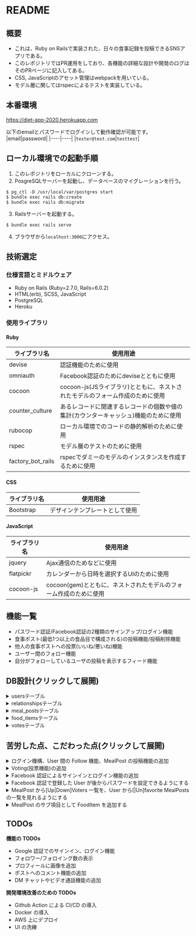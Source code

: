 # README

## 概要

- これは、Ruby on Railsで実装された、日々の食事記録を投稿できるSNSアプリである。
- このレポジトリではPR運用をしており、各機能の詳細な設計や開発のログはそのPRページに記入してある。
- CSS, JavaScriptのアセット管理はwebpackを用いている。
- モデル層に関してはrspecによるテストを実装している。

## 本番環境

https://diet-app-2020.herokuapp.com

以下のemailとパスワードでログインして動作確認が可能です。    
|email|password|
|----|----|
|`tester@test.com`|`testtest`|


## ローカル環境での起動手順

1. このレポジトリをローカルにクローンする。
2. PosgreSQLサーバーを起動し、データベースのマイグレーションを行う。
```
$ pg_ctl -D /usr/local/var/postgres start
$ bundle exec rails db:create
$ bundle exec rails db:migrate
```

3. Railsサーバーを起動する。

```
$ bundle exec rails serve
```

4. ブラウザから`localhost:3000`にアクセス。


## 技術選定

### 仕様言語とミドルウェア
- Ruby on Rails (Ruby=2.7.0, Rails=6.0.2)
- HTML(erb), SCSS, JavaScript
- PostgreSQL
- Heroku

### 使用ライブラリ

#### Ruby

|ライブラリ名|使用用途|
|----|----|
|devise|認証機能のために使用|
|omniauth|Facebook認証のためにdeviseとともに使用|
|cocoon|cocoon-js(JSライブラリ)とともに、ネストされたモデルのフォーム作成のために使用|
|counter_culture|あるレコードに関連するレコードの個数や値の集計(カウンターキャッシュ)機能のために使用|
|rubocop|ローカル環境でのコードの静的解析のために使用|
|rspec|モデル層のテストのために使用|
|factory_bot_rails|rspecでダミーのモデルのインスタンスを作成するために使用|

#### CSS

|ライブラリ名|使用用途|
|----|----|
|Bootstrap|デザインテンプレートとして使用|

#### JavaScript

|ライブラリ名|使用用途|
|----|----|
|jquery|Ajax通信のためなどに使用|
|flatpickr|カレンダーから日時を選択するUIのために使用|
|cocoon-js|cocoon(gem)とともに、ネストされたモデルのフォーム作成のために使用|

## 機能一覧

- パスワード認証/Facebook認証の2種類のサインアップ/ログイン機能
- 食事ポスト(最低1つ以上の食品目で構成される)の投稿機能/投稿削除機能
- 他人の食事ポストへの投票(いいね/悪いね)機能
- ユーザー間のフォロー機能
- 自分がフォローしているユーザの投稿を表示するフィード機能

## DB設計(クリックして展開)

<details><summary>usersテーブル</summary><div>

|         Column         |              Type             | Nullable |              Default   |           
|-----|----|----|----|
| id                     | bigint                         | not null | nextval('users_id_seq'::regclass)|
| email                  | character varying              | not null | |
| account_id             | character varying              | not null | |
| name                   | character varying              | not null | |
| encrypted_password     | character varying              |          | ''::character varying|
| is_male                | boolean                        |          | |
| height                 | double precision               |          | |
| weight                 | double precision               |          | |
| comment                | text                           |          | |
| reset_password_token   | character varying              |          | |
| reset_password_sent_at | timestamp without time zone    |          | |
| remember_created_at    | timestamp without time zone    |          | |
| created_at             | timestamp(6) without time zone | not null | |
| updated_at             | timestamp(6) without time zone | not null | |
| provider               | character varying              |          | |
| uid                    | character varying              |          | |

```
Indexes:
    "users_pkey" PRIMARY KEY, btree (id)
    "index_users_on_account_id" UNIQUE, btree (account_id)
    "index_users_on_email" UNIQUE, btree (email)
    "index_users_on_reset_password_token" UNIQUE, btree (reset_password_token)
Referenced by:
    TABLE "meal_posts" CONSTRAINT "fk_rails_07c05f4a8d" FOREIGN KEY (user_id) REFERENCES users(id)
    TABLE "votes" CONSTRAINT "fk_rails_c9b3bef597" FOREIGN KEY (user_id) REFERENCES users(id)
```

</div></details>

<details><summary>relationshipsテーブル</summary><div>

|         Column         |              Type             | Nullable |              Default   |           
|-----|----|----|----|
| id          | bigint                        | not null | nextval('relationships_id_seq'::regclass)|
| follower_id | integer                       |          | |
| followed_id | integer                       |          | |
| created_at  | timestamp(6) without time zone| not null | |
| updated_at  | timestamp(6) without time zone| not null | |

```
Indexes:
    "relationships_pkey" PRIMARY KEY, btree (id)
    "index_relationships_on_follower_id_and_followed_id" UNIQUE, btree (follower_id, followed_id)
    "index_relationships_on_followed_id" btree (followed_id)
    "index_relationships_on_follower_id" btree (follower_id)
```

</div></details>

<details><summary>meal_postsテーブル</summary><div>

|         Column         |              Type             | Nullable |              Default   |           
|-----|----|----|----|
| id                             | bigint                         | not null | nextval('meal_posts_id_seq'::regclass)|
| content                        | text                           |          | |
| time                           | timestamp without time zone    |          | |
| user_id                        | bigint                         |          | |
| created_at                     | timestamp(6) without time zone | not null | |
| updated_at                     | timestamp(6) without time zone | not null | |
| total_calories                 | integer                        |          | |
| food_items_count               | integer                        | not null | 0 |
| food_items_with_calories_count | integer                        | not null | 0 |
 
```
Indexes:
    "meal_posts_pkey" PRIMARY KEY, btree (id)
    "index_meal_posts_on_user_id" btree (user_id)
Foreign-key constraints:
    "fk_rails_07c05f4a8d" FOREIGN KEY (user_id) REFERENCES users(id)
Referenced by:
    TABLE "food_items" CONSTRAINT "fk_rails_333bcce849" FOREIGN KEY (meal_post_id) REFERENCES meal_posts(id)
    TABLE "votes" CONSTRAINT "fk_rails_bbb5af58df" FOREIGN KEY (meal_post_id) REFERENCES meal_posts(id)
```
</div></details>

<details><summary>food_itemsテーブル</summary><div>

|         Column         |              Type             | Nullable |              Default   |           
|-----|----|----|----|
|id           | bigint            | not null | nextval('food_items_id_seq'::regclass)|
|name         | character varying | not null | |
|amount       | character varying |          | |
|calory       | bigint            |          | |
|meal_post_id | bigint            | not null | |

```
Indexes:
    "food_items_pkey" PRIMARY KEY, btree (id)
    "index_food_items_on_meal_post_id" btree (meal_post_id)
Foreign-key constraints:
    "fk_rails_333bcce849" FOREIGN KEY (meal_post_id) REFERENCES meal_posts(id)
```
</div></details>

<details><summary>votesテーブル</summary><div>

|         Column         |              Type             | Nullable |              Default   |           
|-----|----|----|----|
| id           | bigint                        | not null | nextval('votes_id_seq'::regclass)|
| user_id      | bigint                        | not null | |
| meal_post_id | bigint                        | not null | |
| is_upvote    | boolean                       | not null | |
| created_at   | timestamp(6) without time zone| not null | |
| updated_at   | timestamp(6) without time zone| not null | |

```
Indexes:
    "votes_pkey" PRIMARY KEY, btree (id)
    "index_votes_on_user_id_and_meal_post_id" UNIQUE, btree (user_id, meal_post_id)
    "index_votes_on_meal_post_id" btree (meal_post_id)
    "index_votes_on_user_id" btree (user_id)
Foreign-key constraints:
    "fk_rails_bbb5af58df" FOREIGN KEY (meal_post_id) REFERENCES meal_posts(id)
    "fk_rails_c9b3bef597" FOREIGN KEY (user_id) REFERENCES users(id)
```
</div></details>

## 苦労した点、こだわった点(クリックして展開)

<details><summary>ログイン機構、User 間の Follow 機能、MealPost の投稿機能の追加</summary><div>

- [PR#1](https://github.com/kudojp/diet-app/pull/1)で実装。
- 最初の実装。この PR 時点では、機能的にはほぼ Rails チュートリアルに近かった。
- 認証には devise を用いた。メールアドレスとパスワードでログイン。
- asset pipeline を使わず、webpack を導入した。
- datetimepicker でカレンダーを表示するのに苦戦した

</div></details>

<details><summary>Voting(投票機能)の追加</summary><div>

- [PR#2](https://github.com/kudojp/diet-app/pull/2)で実装。仕様設計は[ここ](https://github.com/kudojp/diet-app/pull/2#issue-392782081)。
- Voting はいいね(+1)と悪いね(-1)の２種類があり、自分の投稿に投票できない
- 各 MealPost の合計得点に関して時間がかかりすぎるので counter_culture を使うべきだった(後の FoodItem の実装以降導入)

</div></details>

<details><summary>Facebook 認証によるサインインとログイン機能の追加</summary><div>
    
- [PR#4](https://github.com/kudojp/diet-app/pull/4)で実装。仕様設計は[ここ](https://github.com/kudojp/diet-app/pull/4#issue-405645108)。
- 従来の devise を用いたメールアドレスとパスワードでのログイン形式に加え、ominiauth による Facebook 認証を加えた。
- 本システムでは以下の認証システムをとる

  1.  `FacebookでLogin`ボタンを押下
  2.  Facebook にリダイレクトされ、そこでログインかつ許可ボタンを押下。
  3.  アプリにリダレクトされる。この時点で、認可されて得られる(provider, uid)に対応する User が存在すれば自動的にその User としてログインされ、ホームへ飛ばされる。User が存在しない場合は Login されずにホームへ飛ばされる。

- このために
  1. `OmniauthCallbacksController`と`FacebookUsersController`の 2 つのコントローラを実装した
  2. User テーブルに`provider`と`uid`の２カラムを付け足した(`provider`には`facebook`という文字列が収納される。これは後に Google などの他の外部認証を加えることを想定して作ったカラムである)
- この PR 時点では、 Facecbook 認証では Facebook の認可サーバから取ってきた`provider`と`uid`に合致する列が users テーブルにが存在すれば認証完了、としていた。
- この PR 時点では Facecbook 認証したユーザは password 設定ができない。故に profile や password 更新ができない。これらは以下の PR で直された。

</div></details>

<details><summary>Facebook 認証で登録した User が後からパスワードを設定できるようにする</summary><div>

- [PR#8](https://github.com/kudojp/diet-app/pull/8)で実装。PR#4の続き。仕様設計は[ここ](https://github.com/kudojp/diet-app/pull/8#issue-407352113)。
- やったことは主に 3 つ
  1. facebook 認証で登録したユーザーが後から password を設定することができるようにする
  2. 現在の profile 更新ページを 2 つに分ける。これは、身長体重などは password なしで変更できるようにし、password に関しては現在の password 入力が求めるため。
  3. UI の再構成をした。

</div></details>

<details><summary>MealPost から[Up|Down]Voters 一覧を、User から[|Un]favorite MealPosts の一覧を見れるようにする</summary><div>

- [PR#11](https://github.com/kudojp/diet-app/pull/11)で実装。
- あるユーザーが[いいね|悪いね]した投稿一覧、ある投稿を[いいね|悪いね]したユーザ一覧をかえすエンドポイントを実装した。肝は[ここ](https://github.com/kudojp/diet-app/pull/11/files#diff-0185a9df92260be0d1b3fc746cb6264b)と[ここ](https://github.com/kudojp/diet-app/pull/11/files#diff-4676c008b11a5480d73d4a6de01e45b9)。

  ```
  class MealPost < ApplicationRecord
    has_many :votes, dependent: :destroy	  has_many :votes, dependent: :destroy
    has_many :upvotes, -> { where(is_upvote: true) }, class_name: 'Vote'
    has_many :upvoters, through: :upvotes, source: :user
    ......
  end
  ```
</div></details>  

<details><summary>MealPost のサブ項目として FoodItem を追加する</summary><div>

- [PR13](https://github.com/kudojp/diet-app/pull/13)で実装。
- 仕様設計は[ここ](https://github.com/kudojp/diet-app/pull/13#issue-409025615)、時間かかったのは[ここ](https://github.com/kudojp/diet-app/pull/13#issuecomment-629778398)と[ここ](https://github.com/kudojp/diet-app/pull/13#issuecomment-629842322)
- MealPost の has_nested_attributes_for で FoodItem モデルを実装した
- cocoon gem を使用することで、FoodItems のフォームの数を柔軟に加減できる UI を構築した。最初にページをロードした時は FoodItem のフォームは 3 つ表示されているが、、(➕) ボタンを押すことでフォームの数を増やしたり、(✖︎) ボタンを押すことでフォームの数を減らしたりできるようにした
- FoodItem はそれぞれカロリー値を入力できる(必須ではない)。MealPost ではそれに属する FoodItems のカロリーの総和を`15kcal+`といった形式で表示する。(`+`はその MealPost に属する全ての FoodItem にカロリーが入力されている場合のみ省略される)これを実現するため、counter_culture gem を導入し、 meal_posts テーブルに`total_calories` `food_items_count` `food_items_with_calories_count`という 3 つのカラムを付け加えた。

</div></details>

## TODOs

**機能の TODOs**

- Google 認証でのサインイン、ログイン機能
- フォロワー/フォロイング数の表示
- プロフィールに画像を追加
- ポストへのコメント機能の追加
- DM チャットやビデオ通話機能の追加

**開発環境改善のための TODOs**

- Github Action による CI/CD の導入
- Docker の導入
- AWS 上にデプロイ
- UI の洗練

